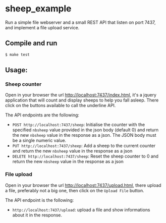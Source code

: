 # sheep_example

Run a simple file webserver and a small REST API that listen on port 7437, and implement a file upload service.

## Compile and run

```bash
$ make test
```

## Usage:

### Sheep counter

Open in your browser the url [http://localhost:7437/index.html](http://localhost:7437/index.html), it's a jquery application that will count and display sheeps to help you fall asleep. There click on the buttons available to call the underline API.

The API endpoints are the following:

- `POST http://localhost:7437/sheep`: Initialise the counter with the specified `nbsheep` value provided in the json body (default 0) and return the new `nbsheep` value in the response as a json. The JSON body must be a single numeric value.
- `PUT http://localhost:7437/sheep`: Add a sheep to the current counter and return the new `nbsheep` value in the response as a json
- `DELETE http://localhost:7437/sheep`: Reset the sheep counter to 0 and return the new `nbsheep` value in the response as a json

### File upload

Open in your browser the url [http://localhost:7437/upload.html](http://localhost:7437/upload.html), there upload a file, preferably not a big one, then click on the `Upload File` button.

The API endpoint is the following:

- `http://localhost:7437/upload`: upload a file and show informations about it in the response.
